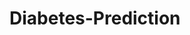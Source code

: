 # Diabetes-Prediction

















































































